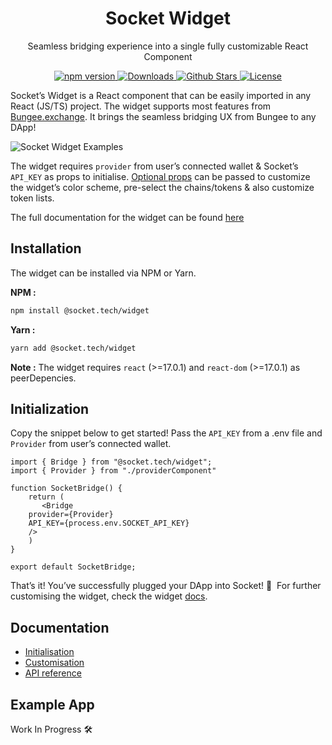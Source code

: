 <p align="center" style="align: center">
    <h1 align="center">Socket Widget</h1>
    <p align="center">Seamless bridging experience into a single fully customizable React Component</p>
    <p align="center" style="align: center;"> 
        <a href="https://www.npmjs.com/package/@socket.tech/widget">
            <img src="https://img.shields.io/npm/v/@socket.tech/widget" alt="npm version"/>
        </a>
        <a href="https://npmtrends.com/@socket.tech/widget">
            <img src="https://img.shields.io/npm/dm/@socket.tech/widget" alt="Downloads" />
        </a>
        <a href="https://github.com/SocketDotTech/widget/stargazers">
            <img src="https://img.shields.io/github/stars/SocketDotTech/widget" alt="Github Stars" />
        </a>
        <a href="https://github.com/SocketDotTech/widget/blob/main/license">
            <img src="https://img.shields.io/github/license/SocketDotTech/widget" alt="License">
        </a>
    </p>
</p>

Socket’s Widget is a React component that can be easily imported in any React (JS/TS) project. The widget supports most features from [Bungee.exchange](https://bungee.exchange/). It brings the seamless bridging UX from Bungee to any DApp!

![Socket Widget Examples](https://user-images.githubusercontent.com/20141508/180801529-49be06cd-1850-484b-979b-f694aeaa9285.png)

The widget requires `provider` from user’s connected wallet & Socket’s `API_KEY` as props to initialise. [Optional props](https://www.notion.so/Socket-Widget-Docs-b905871870e343c6833169ebbd356790) can be passed to customize the widget’s color scheme, pre-select the chains/tokens & also customize token lists.

The full documentation for the widget can be found [here](https://www.notion.so/Socket-Widget-Docs-b905871870e343c6833169ebbd356790)

## Installation

The widget can be installed via NPM or Yarn.

**NPM :**

```bash
npm install @socket.tech/widget
```

**Yarn :**

```bash
yarn add @socket.tech/widget
```

**Note :** The widget requires `react` (>=17.0.1) and `react-dom` (>=17.0.1) as peerDepencies.

## Initialization 

Copy the snippet below to get started! Pass the `API_KEY` from a .env file and `Provider` from user’s connected wallet.

```tsx
import { Bridge } from "@socket.tech/widget";
import { Provider } from "./providerComponent"

function SocketBridge() {
    return (    
       <Bridge
	provider={Provider}
	API_KEY={process.env.SOCKET_API_KEY} 
	/>
    )
}

export default SocketBridge;
```

That’s it! You’ve successfully plugged your DApp into Socket! 🔌  For further customising the widget, check the widget [docs](https://www.notion.so/Socket-Widget-Docs-b905871870e343c6833169ebbd356790).

## Documentation

- [Initialisation](https://www.notion.so/Socket-Widget-Docs-b905871870e343c6833169ebbd356790)
- [Customisation](https://www.notion.so/Socket-Widget-Docs-b905871870e343c6833169ebbd356790)
- [API reference](https://www.notion.so/Socket-Widget-Docs-b905871870e343c6833169ebbd356790)

## Example App

Work In Progress 🛠
